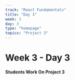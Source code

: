 ```yaml
---
track: "React Fundamentals"
title: "Day 3"
week: 3
day: 3
type: "homepage"
topics: "Project 3"
---
```



# Week 3 - Day 3

#### Students Work On Project 3
